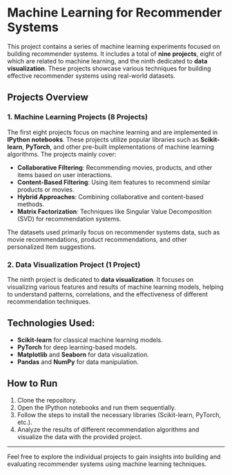 # Machine Learning for Recommender Systems

This project contains a series of machine learning experiments focused on building recommender systems. It includes a total of **nine projects**, eight of which are related to machine learning, and the ninth dedicated to **data visualization**. These projects showcase various techniques for building effective recommender systems using real-world datasets.

## Projects Overview

### 1. Machine Learning Projects (8 Projects)
The first eight projects focus on machine learning and are implemented in **IPython notebooks**. These projects utilize popular libraries such as **Scikit-learn**, **PyTorch**, and other pre-built implementations of machine learning algorithms. The projects mainly cover:

- **Collaborative Filtering**: Recommending movies, products, and other items based on user interactions.
- **Content-Based Filtering**: Using item features to recommend similar products or movies.
- **Hybrid Approaches**: Combining collaborative and content-based methods.
- **Matrix Factorization**: Techniques like Singular Value Decomposition (SVD) for recommendation systems.

The datasets used primarily focus on recommender systems data, such as movie recommendations, product recommendations, and other personalized item suggestions.

### 2. Data Visualization Project (1 Project)
The ninth project is dedicated to **data visualization**. It focuses on visualizing various features and results of machine learning models, helping to understand patterns, correlations, and the effectiveness of different recommendation techniques.

## Technologies Used:
- **Scikit-learn** for classical machine learning models.
- **PyTorch** for deep learning-based models.
- **Matplotlib** and **Seaborn** for data visualization.
- **Pandas** and **NumPy** for data manipulation.

## How to Run

1. Clone the repository.
2. Open the IPython notebooks and run them sequentially.
3. Follow the steps to install the necessary libraries (Scikit-learn, PyTorch, etc.).
4. Analyze the results of different recommendation algorithms and visualize the data with the provided project.

---

Feel free to explore the individual projects to gain insights into building and evaluating recommender systems using machine learning techniques.
